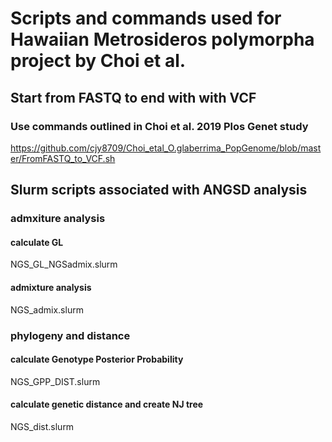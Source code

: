 # Scripts and commands used for Hawaiian Metrosideros polymorpha project by Choi et al.

## Start from FASTQ to end with with VCF
### Use commands outlined in Choi et al. 2019 Plos Genet study
https://github.com/cjy8709/Choi_etal_O.glaberrima_PopGenome/blob/master/FromFASTQ_to_VCF.sh

## Slurm scripts associated with ANGSD analysis
### admxiture analysis
#### calculate GL
NGS_GL_NGSadmix.slurm

#### admixture analysis
NGS_admix.slurm

### phylogeny and distance
#### calculate Genotype Posterior Probability
NGS_GPP_DIST.slurm

#### calculate genetic distance and create NJ tree
NGS_dist.slurm

